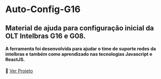 # Auto-Config-G16
 
## Material de ajuda para configuração inicial da OLT Intelbras G16 e G08.

#### A ferramenta foi desenvolvida para ajudar o time de suporte redes da intelbras e também como aprendizado nas tecnologias Javascript e ReactJS. 

🔗 [Ver Projeto](https://g16.felipecoutinho.com) 
